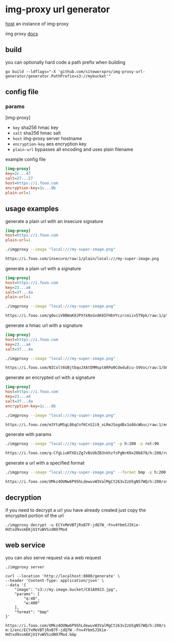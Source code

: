 # img-proxy url generator


[host](https://docs.imgproxy.net/installation) an instance of img-proxy

img proxy [docs](https://docs.imgproxy.net/usage/processing)

## build

you can optionally hard code a path prefix when building
```shell
go build --ldflags="-X 'github.com/siteworxpro/img-proxy-url-generator/generator.PathPrefix=s3://mybucket'"
```

## config file

### params 

[img-proxy]
- `key` sha256 hmac key
- `salt` sha256 hmac salt
- `host` img-proxy server hostname
- `encryption-key` aes encryption key
- `plain-url` bypasses all encoding and uses plain filename

example config file
```ini
[img-proxy]
key=2c...47
salt=27...27
host=https://i.fooo.com
encryption-key=1c...0b
plain-url=1
```

## usage examples

generate a plain url with an insecure signature
```ini
[img-proxy]
host=https://i.fooo.com
plain-url=1
```

```bash
./imgproxy --image "local:///my-super-image.png"

https://i.fooo.com/insecure/raw:1/plain/local:///my-super-image.png
```

generate a plain url with a signature
```ini
[img-proxy]
host=https://i.fooo.com
key=23...a4
salt=3f...4a
plain-url=1
```

```bash
./imgproxy --image "local:///my-super-image.png"

https://i.fooo.com/g0ociV0BWaK8JPXtkNsGxdK8IFHbVYczrcmiiv5T9pk/raw:1/plain/local://my-super-image.png
```

generate a hmac url with a signature
```ini
[img-proxy]
host=https://i.fooo.com
key=23...a4
salt=3f...4a
```

```bash
./imgproxy --image "local:///my-super-image.png"

https://i.fooo.com/NIColt6GBjtbquJXAtEMMsptARPw0CdeduEcu-S9Voc/raw:1/bG9jYWw6Ly9teS1zdXBlci1pbWFnZS5wbmc
```

generate an encrypted url with a signature
```ini
[img-proxy]
host=https://i.fooo.com
key=23...a4
salt=3f...4a
encryption-key=1c...0b
```

```bash
./imgproxy --image "local:///my-super-image.png"

https://i.fooo.com/m3YtaMSgL86qCnfKCnS2i9_vLRmJSogdBx1o86cWbuc/raw:1/enc/F6FAWktv2SAFe5UQwMme0pB6JwKQJVtTI_6Xx-PUfKANdQk0pD1I13NPnv0CvkFT
```

generate with params
```bash
./imgproxy --image "local:///my-super-image.png" -p h:200 -p rot:90

https://i.fooo.com/q-CfgLiuHTXDiZg7vBsUbZB3nkhzfsPgNrK0x20b878/h:200/rot:90/sm:1/enc/DrSKPtr8JkWx_Bf-vuxDTXRXfhrkZKTlPoQE61BzMfG2Mj1mD0qnthPq_Sfk8giv
```


generate a url with a specified format
```bash
./imgproxy --image "local:///my-super-image.png" --format bmp -p h:200

https://i.fooo.com/UMkz4OUNw6P9ShLdewuvW3ValMgCt263vZzU5gN57WQ/h:200/sm:1/enc/ECYxMeVBTjRxB7F-jdQ7W_-Fnv4YbmSJIKie-Hdtxd9vsmEKjU1YuWVSzdN97Mod.bmp
```
## decryption

if you need to decrypt a url you have already created just copy the encrypted portion of the url

```shell
./imgproxy decrypt -u ECYxMeVBTjRxB7F-jdQ7W_-Fnv4YbmSJIKie-Hdtxd9vsmEKjU1YuWVSzdN97Mod
```

## web service
you can also serve request via a web request

```shell
./imgproxy server
```

```shell
curl --location 'http://localhost:8080/generate' \
--header 'Content-Type: application/json' \
--data '{
    "image": "s3://my.image.bucket/C81A0923.jpg",
    "params": [
        "q:40",
        "w:400"
    ],
    "format": "bmp"
}'
```
`https://i.fooo.com/UMkz4OUNw6P9ShLdewuvW3ValMgCt263vZzU5gN57WQ/h:200/sm:1/enc/ECYxMeVBTjRxB7F-jdQ7W_-Fnv4YbmSJIKie-Hdtxd9vsmEKjU1YuWVSzdN97Mod.bmp`